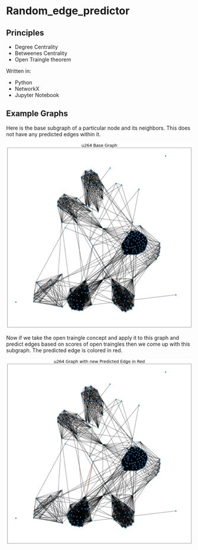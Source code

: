 # Random_edge_predictor


## Principles

- Degree Centrality
- Betweenes Centrality
- Open Traingle theorem


Written in: 
- Python
- NetworkX
- Jupyter Notebook

## Example Graphs

Here is the base subgraph of a particular node and its neighbors. This does not have any predicted edges within it.

!['base_graph'](base_graph.png)

Now if we take the open traingle concept and apply it to this graph and predict edges based on scores of open traingles then we come up with this subgraph. The predicted edge is colored in red. 

!['predicted_graph'](predicted_edge_graph.png)
